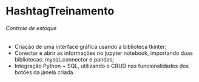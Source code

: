 # HashtagTreinamento

###### Controle de estoque

- Criação de uma interface gráfica usando a biblioteca tkinter;
- Conectar e abrir as informações no jupyter notebook, importando duas bibliotecas: mysql_connector e pandas;
- Integração Python + SQL, utilizando o CRUD nas funcionalidades dos botões da janela criada.
